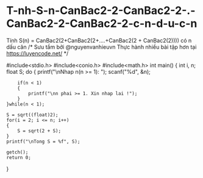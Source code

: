 # T-nh-S-n-CanBac2-2-CanBac2-2-.-CanBac2-2-CanBac2-2-c-n-d-u-c-n
Tính S(n) = CanBac2(2+CanBac2(2+….+CanBac2(2 + CanBac2(2)))) có n dấu căn
/*
  Sưu tầm bởi @nguyenvanhieuvn
  Thực hành nhiều bài tập hơn tại https://luyencode.net/
*/

#include<stdio.h>
#include<conio.h>
#include<math.h>
int main()
{
    int i, n;
    float S;
    do
    {
        printf("\nNhap n(n >= 1): ");
        scanf("%d", &n);

        if(n < 1)
        {
            printf("\nn phai >= 1. Xin nhap lai !");
        }
    }while(n < 1);

    S = sqrt((float)2);
    for(i = 2; i <= n; i++)
    {
        S = sqrt(2 + S);
    }
    printf("\nTong S = %f", S);

    getch();
    return 0;
}
